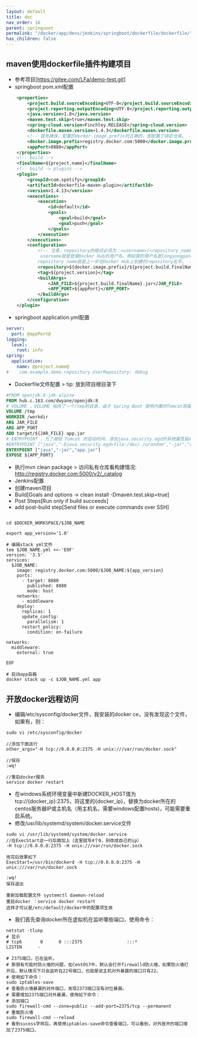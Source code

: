 ```yaml
---
layout: default
title: doc
nav_order: 16
parent: springuoot
permalink: "/docker/app/devs/jenkins/springboot/dockerfile/dockerfile/"
has_children: false
---
```


## maven使用dockerfile插件构建项目
- 参考项目[https://gitee.com/LFa/demo-test.git]
- springboot pom.xml配置
```xml
    <properties>
        <project.build.sourceEncoding>UTF-8</project.build.sourceEncoding>
        <project.reporting.outputEncoding>UTF-8</project.reporting.outputEncoding>
        <java.version>1.8</java.version>
        <maven.test.skip>true</maven.test.skip>
        <spring-cloud.version>Finchley.RELEASE</spring-cloud.version>
        <dockerfile.maven.version>1.4.3</dockerfile.maven.version>
        <!-- 首先确保，配置的docker.image.prefix时正确的，即配置了绑定仓库。 -->
        <docker.image.prefix>registry.docker.com:5000</docker.image.prefix>
        <appPort>8880</appPort>
    </properties>
    <!-- build -->
    <finalName>${project.name}</finalName>
    <!-- build -> plugins -->
    <plugin>
        <groupId>com.spotify</groupId>
        <artifactId>dockerfile-maven-plugin</artifactId>
        <version>1.4.13</version>
        <executions>
            <execution>
                <id>default</id>
                <goals>
                    <goal>build</goal>
                    <goal>push</goal>
                </goals>
            </execution>
        </executions>
        <configuration>
            <!-- 注意，repository的格式必须为：<username>/<repository_name>
             username就是登录Docker Hub的用户名，例如我的用户名是longyonggang。
            repository_name就是上一步在Docker Hub上创建的repository名字。 -->
            <repository>${docker.image.prefix}/${project.build.finalName}</repository>
            <tag>${project.version}</tag>
            <buildArgs>
                <JAR_FILE>${project.build.finalName}.jar</JAR_FILE>
                <APP_PORT>${appPort}</APP_PORT>
            </buildArgs>
        </configuration>
    </plugin>
```
- springboot application.yml配置
```yaml
server:
  port: @appPort@
logging:
  level:
    root: info
spring:
  application:
    name: @project.name@
#    com.example.demo.repository.UserRepository: debug
```
- Dockerfile文件配置 > tip: 放到项目根目录下
```Dockerfile
#FROM openjdk:8-jdk-alpine
FROM hub.c.163.com/dwyane/openjdk:8
# VOLUME ，VOLUME 指向了一个/tmp的目录，由于 Spring Boot 使用内置的Tomcat容器，Tomcat 默认使用/tmp作为工作目录。这个命令的效果是：在宿主机的/var/lib/docker目录下创建一个临时文件并把它链接到容器中的/tmp目录
VOLUME /tmp 
WORKDIR /workdir
ARG JAR_FILE
ARG APP_PORT
ADD target/${JAR_FILE} app.jar
# ENTRYPOINT ，为了缩短 Tomcat 的启动时间，添加java.security.egd的系统属性指向/dev/urandom作为 ENTRYPOINT
#ENTRYPOINT ["java","-Djava.security.egd=file:/dev/./urandom","-jar","app.jar"] 
ENTRYPOINT ["java","-jar","app.jar"]
EXPOSE ${APP_PORT}
```
- 执行mvn clean package > 访问私有仓库看构建情况: http://registry.docker.com:5000/v2/_catalog
- Jenkins配置
- 创建maven项目
- Build[Goals and options -> clean install -Dmaven.test.skip=true]
- Post Steps[Run only if build succeeds]
- add post-build step[Send files or execute commands over SSH]
```shell

cd $DOCKER_WORKSPACE/$JOB_NAME

export app_version='1.0'

# 编辑stack yml文件
tee $JOB_NAME.yml <<-'EOF'
version: '3.5'
services:
  $JOB_NAME:
    image: registry.docker.com:5000/$JOB_NAME:${app_version}
    ports:
      - target: 8880
        published: 8880
        mode: host
    networks:
      - middleware
    deploy:
      replicas: 1
      update_config:
        parallelism: 1
      restart_policy:
        condition: on-failure

networks:
  middleware:
    external: true

EOF

# 启动app容器 
docker stack up -c $JOB_NAME.yml app

```
## 开放docker远程访问
- 编辑/etc/sysconfig/docker文件，我安装的docker ce，没有发现这个文件，如果有，则：
```shell
sudo vi /etc/sysconfig/docker

//添加下面这行
other_args="-H tcp://0.0.0.0:2375 -H unix:///var/run/docker.sock"

//保存
:wq!
 
//重启docker服务
service docker restart
```
- 在windows系统环境变量中新建DOCKER_HOST值为tcp://{docker_ip}:2375，将这里的{docker_ip}，替换为docker所在的centos服务器IP或主机名（用主机名，需要windows配置hosts)，可能需要重启系统。
- 修改/usr/lib/systemd/system/docker.service文件
```shell
sudo vi /usr/lib/systemd/system/docker.service
//在ExecStart这一行后面加上（这里就写4个0，别改成自己的ip） 
-H tcp://0.0.0.0:2375 -H unix:///var/run/docker.sock
 
改完后效果如下
ExecStart=/usr/bin/dockerd -H tcp://0.0.0.0:2375 -H unix:///var/run/docker.sock
 
:wq!
保存退出

重新加载配置文件 systemctl daemon-reload
重启docker ：service docker restart
这样才可以是/etc/default/docker中的配置项生效
```
- 我们首先查询docker所在虚拟机在监听哪些端口，使用命令：
```shell
netstat -tlunp
# 显示
# tcp6       0      0 :::2375                 :::*                    LISTEN      -

# 2375端口，已在监听。
# 那很有可能时防火墙的问题，在CentOS7中，默认会打开firewalld防火墙，如果防火墙打开后，默认情况下只会监听在22号端口，也就是说主机对外暴露的端口只有22。
# 使用如下命令：
sudo iptables-save
# 查看防火墙暴漏的对外端口，发现2373端口没有对位暴漏。
# 需要增加2375端口对外暴漏，使用如下命令：
# 添加端口
sudo firewall-cmd --zone=public --add-port=2375/tcp --permanent
# 重载防火墙
sudo firewall-cmd --reload
# 看到sucess字样后，再使用iptables-save命令查看端口，可以看到，对外放开的端口增加了2375端口。
```
